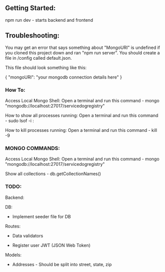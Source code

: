 ## Getting Started:

npm run dev - starts backend and frontend

## Troubleshooting:

You may get an error that says something about "MongoURI" is undefined if you cloned this project down and ran "npm run server". You should create a file in /config called default.json.

This file should look something like this:

{
    "mongoURI": "your mongodb connection details here"
}

### How To:

Access Local Mongo Shell: Open a terminal and run this command - mongo "mongodb://localhost:27017/servicedogregistry"

How to show all processes running: Open a terminal and run this command - sudo lsof -i :<Insert port number here>

How to kill processes running: Open a terminal and run this command - kill -9 <Insert PID here>

### MONGO COMMANDS:

Access Local Mongo Shell: Open a terminal and run this command - mongo "mongodb://localhost:27017/servicedogregistry"

Show all collections - db.getCollectionNames()


### TODO:

Backend:

DB:

* Implement seeder file for DB

Routes:

- Data validators

- Register user JWT (JSON Web Token)

Models:

- Addresses - Should be split into street, state, zip

